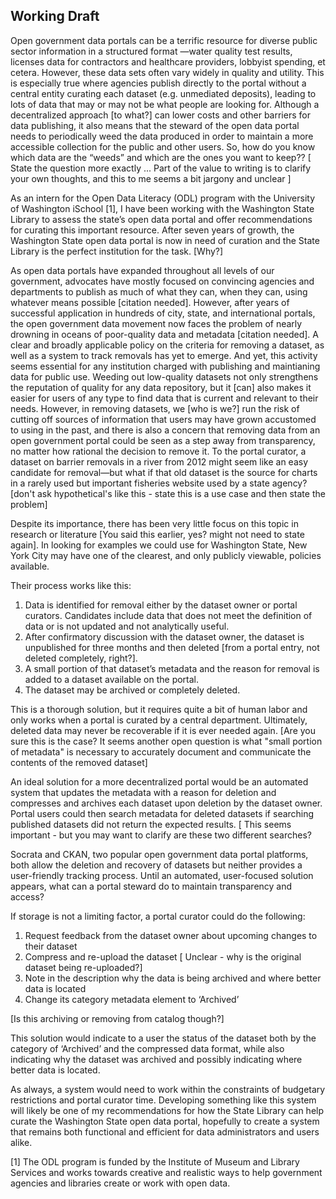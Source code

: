 ## Working Draft


Open government data portals can be a terrific resource for diverse public sector information in a structured format —water quality test results, licenses data for contractors and healthcare providers, lobbyist spending, et cetera. However, these data sets often vary widely in quality and utility. This is especially true where agencies publish directly to the portal without a central entity curating each dataset (e.g. unmediated deposits), leading to lots of data that may or may not be what people are looking for.  Although a decentralized approach [to what?]  can lower costs and other barriers for data publishing, it also means that the steward of the open data portal needs to periodically weed the data produced in order to maintain a more accessible collection for the public and other users.  So, how do you know which data are the “weeds” and which are the ones you want to keep?? [ State the question more exactly ... Part of the value to writing is to clarify your own thoughts, and this to me seems a bit jargony and unclear ]

As an intern for the Open Data Literacy (ODL) program with the University of Washington iSchool [1], I have been working with the Washington State Library to assess the state’s open data portal and offer recommendations for curating this important resource. After seven years of growth, the Washington State open data portal is now in need of curation and the State Library is the perfect institution for the task. [Why?] 

As open data portals have expanded throughout all levels of our government, advocates have mostly focused on convincing agencies and departments to publish as much of what they can, when they can, using whatever means possible [citation needed].  However, after years of successful application in hundreds of city, state, and international portals,  the open government data movement now faces the problem of nearly drowning in oceans of poor-quality data and metadata [citation needed]. A clear and broadly applicable policy on the criteria for removing a dataset, as well as a system to track removals has yet to emerge. And yet, this activity seems essential for any institution charged with publishing and maintianing data for public use. Weeding out low-quality datasets not only strengthens the reputation of quality for any data repository, but it [can] also makes it easier for users of any type to find data that is current and relevant to their needs.  However, in removing datasets, we [who is we?] run the risk of cutting off sources of information that users may have grown accustomed to using in the past, and there is also a concern that removing data from an open government portal could be seen as a step away from transparency, no matter how rational the decision to remove it. To the portal curator, a dataset on barrier removals in a river from 2012 might seem like an easy candidate for removal—but what if that old dataset is the source for charts in a rarely used but important fisheries website used by a state agency? [don't ask hypothetical's like this - state this is a use case and then state the problem]

Despite its importance, there has been very little focus on this topic in research or literature [You said this earlier, yes? might not need to state again]. In looking for examples we could use for Washington State, New York City may have one of the clearest, and only publicly viewable, policies available.  

Their process works like this: 
1.	Data is identified for removal either by the dataset owner or portal curators.  Candidates include data that does not meet the definition of data or is not updated and not analytically useful.
2.	After confirmatory discussion with the dataset owner, the dataset is unpublished for three months and then deleted [from a portal entry, not deleted completely, right?].  
3.	A small portion of that dataset’s metadata and the reason for removal is added to a dataset available on the portal. 
4.	 The dataset may be archived or completely deleted. 

This is a thorough solution, but it requires quite a bit of human labor and only works when a portal is curated by a central department.  Ultimately, deleted data may never be recoverable if it is ever needed again. [Are you sure this is the case? It seems another open question is what "small portion of metadata" is necessary to accurately document and communicate the contents of the removed dataset]  

An ideal solution for a more decentralized portal would be an automated system that updates the metadata with a reason for deletion and compresses and archives each dataset upon deletion by the dataset owner.  Portal users could then search metadata for deleted datasets if searching published datasets did not return the expected results. [ This seems important - but you may want to clarify are these two different searches? 

Socrata and CKAN, two popular open government data portal platforms, both allow the deletion and recovery of datasets but neither provides a user-friendly tracking process.  Until an automated, user-focused solution appears, what can a portal steward do to maintain transparency and access?

If storage is not a limiting factor, a portal curator could do the following:
1.	Request feedback from the dataset owner about upcoming changes to their dataset
2.	Compress and re-upload the dataset [ Unclear - why is the original dataset being re-uploaded?]
3.	Note in the description why the data is being archived and where better data is located
4.	Change its category metadata element to ‘Archived’

[Is this archiving or removing from catalog though?] 

This solution would indicate to a user the status of the dataset both by the category of ‘Archived’ and the compressed data format, while also indicating why the dataset was archived and possibly indicating where better data is located.

As always, a system would need to work within the constraints of budgetary restrictions and portal curator time.  Developing something like this system will likely be one of my recommendations for how the State Library can help curate the Washington State open data portal, hopefully to create a system that remains both functional and efficient for data administrators and users alike.


[1] The ODL program is funded by the Institute of Museum and Library Services and works towards creative and realistic ways to help government agencies and libraries create or work with open data. 

